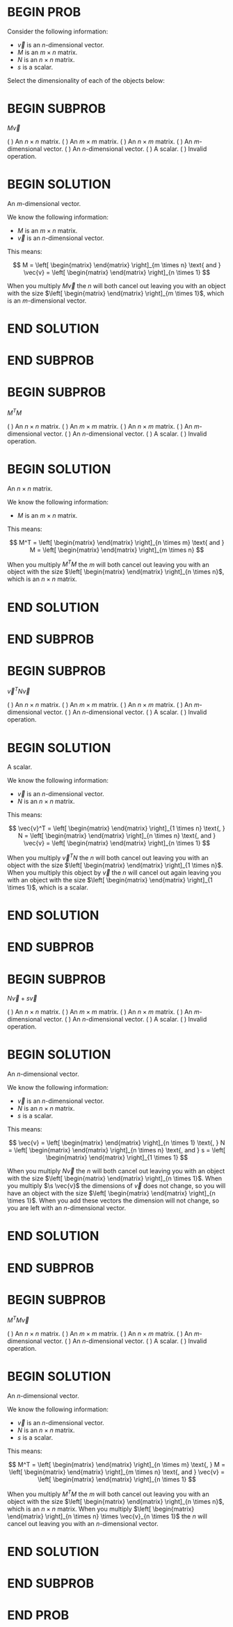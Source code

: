 # BEGIN PROB

Consider the following information:

- $\vec{v}$ is an $n$-dimensional vector.
- $M$ is an $m \times n$ matrix.
- $N$ is an $n \times n$ matrix.
- $s$ is a scalar.

Select the dimensionality of each of the objects below:


# BEGIN SUBPROB

$M \vec{v}$

( ) An $n \times n$ matrix.
( ) An $m \times m$ matrix.
( ) An $n \times m$ matrix.
( ) An $m$-dimensional vector.
( ) An $n$-dimensional vector.
( ) A scalar.
( ) Invalid operation.

    
# BEGIN SOLUTION

An $m$-dimensional vector.

We know the following information:

- $M$ is an $m \times n$ matrix.
- $\vec{v}$ is an $n$-dimensional vector.

This means:

$$
M = \left[ \begin{matrix}
\end{matrix} \right]_{m \times n}
\text{ and }
\vec{v} = \left[ \begin{matrix}
\end{matrix} \right]_{n \times 1}
$$

When you multiply $M \vec{v}$ the $n$ will both cancel out leaving you with an object with the size $\left[ \begin{matrix} \end{matrix} \right]_{m \times 1}$, which is an $m$-dimensional vector.


# END SOLUTION

# END SUBPROB

# BEGIN SUBPROB

$M^T M$

( ) An $n \times n$ matrix.
( ) An $m \times m$ matrix.
( ) An $n \times m$ matrix.
( ) An $m$-dimensional vector.
( ) An $n$-dimensional vector.
( ) A scalar.
( ) Invalid operation.

# BEGIN SOLUTION

An $n \times n$ matrix.

We know the following information:

- $M$ is an $m \times n$ matrix.

This means:

$$
M^T = \left[ \begin{matrix}
\end{matrix} \right]_{n \times m}
\text{ and }
M = \left[ \begin{matrix}
\end{matrix} \right]_{m \times n}
$$

When you multiply $M^T M$ the $m$ will both cancel out leaving you with an object with the size $\left[ \begin{matrix} \end{matrix} \right]_{n \times n}$, which is an $n \times n$ matrix.

# END SOLUTION
    


# END SUBPROB


# BEGIN SUBPROB

$\vec{v}^T N \vec{v}$

( ) An $n \times n$ matrix.
( ) An $m \times m$ matrix.
( ) An $n \times m$ matrix.
( ) An $m$-dimensional vector.
( ) An $n$-dimensional vector.
( ) A scalar.
( ) Invalid operation.

# BEGIN SOLUTION

A scalar.

We know the following information:

- $\vec{v}$ is an $n$-dimensional vector.
- $N$ is an $n \times n$ matrix.

This means:

$$
\vec{v}^T = \left[ \begin{matrix}
\end{matrix} \right]_{1 \times n}
\text{, }
N = \left[ \begin{matrix}
\end{matrix} \right]_{n \times n}
\text{, and }
\vec{v} = \left[ \begin{matrix}
\end{matrix} \right]_{n \times 1}
$$

When you multiply $\vec{v}^T N$ the $n$ will both cancel out leaving you with an object with the size $\left[ \begin{matrix} \end{matrix} \right]_{1 \times n}$. When you multiply this object by $\vec{v}$ the $n$ will cancel out again leaving you with an object with the size $\left[ \begin{matrix} \end{matrix} \right]_{1 \times 1}$, which is a scalar.

# END SOLUTION
    


# END SUBPROB

# BEGIN SUBPROB

$N \vec{v} + s \vec{v}$

( ) An $n \times n$ matrix.
( ) An $m \times m$ matrix.
( ) An $n \times m$ matrix.
( ) An $m$-dimensional vector.
( ) An $n$-dimensional vector.
( ) A scalar.
( ) Invalid operation.

# BEGIN SOLUTION

An $n$-dimensional vector.

We know the following information:

- $\vec{v}$ is an $n$-dimensional vector.
- $N$ is an $n \times n$ matrix.
- $s$ is a scalar.

This means:

$$
\vec{v} = \left[ \begin{matrix}
\end{matrix} \right]_{n \times 1}
\text{, }
N = \left[ \begin{matrix}
\end{matrix} \right]_{n \times n}
\text{, and }
s = \left[ \begin{matrix}
\end{matrix} \right]_{1 \times 1}
$$

When you multiply $N \vec{v}$ the $n$ will both cancel out leaving you with an object with the size $\left[ \begin{matrix} \end{matrix} \right]_{n \times 1}$. When you multiply $\s \vec{v}$ the dimensions of $\vec{v}$ does not change, so you will have an object with the size $\left[ \begin{matrix} \end{matrix} \right]_{n \times 1}$. When you add these vectors the dimension will not change, so you are left with an $n$-dimensional vector.

# END SOLUTION
    


# END SUBPROB

# BEGIN SUBPROB

$M^T M \vec{v}$

( ) An $n \times n$ matrix.
( ) An $m \times m$ matrix.
( ) An $n \times m$ matrix.
( ) An $m$-dimensional vector.
( ) An $n$-dimensional vector.
( ) A scalar.
( ) Invalid operation.

# BEGIN SOLUTION

An $n$-dimensional vector.

We know the following information:

- $\vec{v}$ is an $n$-dimensional vector.
- $N$ is an $n \times n$ matrix.
- $s$ is a scalar.

This means:

$$
M^T = \left[ \begin{matrix}
\end{matrix} \right]_{n \times m}
\text{, }
M = \left[ \begin{matrix}
\end{matrix} \right]_{m \times n}
\text{, and }
\vec{v} = \left[ \begin{matrix}
\end{matrix} \right]_{n \times 1}
$$

When you multiply $M^T M$ the $m$ will both cancel out leaving you with an object with the size $\left[ \begin{matrix} \end{matrix} \right]_{n \times n}$, which is an $n \times n$ matrix. When you multiply $\left[ \begin{matrix} \end{matrix} \right]_{n \times n} \times \vec{v}_{n \times 1}$ the $n$ will cancel out leaving you with an $n$-dimensional vector.

# END SOLUTION
    


# END SUBPROB


# END PROB